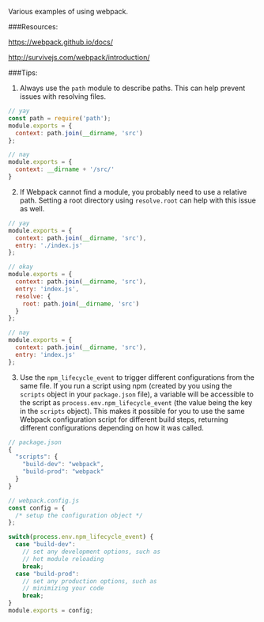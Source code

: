 Various examples of using webpack.

###Resources:

https://webpack.github.io/docs/

http://survivejs.com/webpack/introduction/

###Tips:

1. Always use the `path` module to describe paths. This can help prevent issues with resolving files.

```javascript
// yay
const path = require('path');
module.exports = {
  context: path.join(__dirname, 'src')
};

// nay
module.exports = {
  context: __dirname + '/src/'
}
```

2. If Webpack cannot find a module, you probably need to use a relative path. Setting a root directory using `resolve.root` can help with this issue as well.

```javascript
// yay
module.exports = {
  context: path.join(__dirname, 'src'),
  entry: './index.js'
};

// okay
module.exports = {
  context: path.join(__dirname, 'src'),
  entry: 'index.js',
  resolve: {
    root: path.join(__dirname, 'src')
  }
};

// nay
module.exports = {
  context: path.join(__dirname, 'src'),
  entry: 'index.js'
};
```

3. Use the `npm_lifecycle_event` to trigger different configurations from the same file. If you run a script using npm (created by you using the `scripts` object in your `package.json` file), a variable will be accessible to the script as `process.env.npm_lifecycle_event` (the value being the key in the `scripts` object). This makes it possible for you to use the same Webpack configuration script for different build steps, returning different configurations depending on how it was called.

```javascript
// package.json
{
  "scripts": {
    "build-dev": "webpack",
    "build-prod": "webpack"
  }
}

// webpack.config.js
const config = {
  /* setup the configuration object */
};

switch(process.env.npm_lifecycle_event) {
  case "build-dev":
    // set any development options, such as
    // hot module reloading
    break;
  case "build-prod":
    // set any production options, such as
    // minimizing your code
    break;
}
module.exports = config;
```
